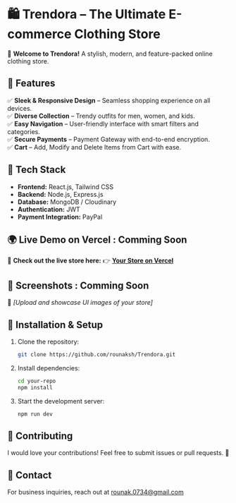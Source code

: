 # 🛍️ **Trendora** – The Ultimate E-commerce Clothing Store  

🚀 **Welcome to Trendora!** A stylish, modern, and feature-packed online clothing store.

## 🌟 **Features**  

✅ **Sleek & Responsive Design** – Seamless shopping experience on all devices.  
✅ **Diverse Collection** – Trendy outfits for men, women, and kids.  
✅ **Easy Navigation** – User-friendly interface with smart filters and categories.  
✅ **Secure Payments** – Payment Gateway with end-to-end encryption.  
✅ **Cart** – Add, Modify and Delete Items from Cart with ease.  

## 🎨 **Tech Stack**  

- **Frontend:** React.js, Tailwind CSS  
- **Backend:** Node.js, Express.js  
- **Database:** MongoDB / Cloudinary
- **Authentication:** JWT 
- **Payment Integration:** PayPal 

## 🌍 **Live Demo on Vercel**  : Comming Soon

🚀 **Check out the live store here:** 👉 [**Your Store on Vercel**](https://your-store.vercel.app)  

## 📸 **Screenshots**  : Comming Soon

🔹 *[Upload and showcase UI images of your store]*  

## 🚀 **Installation & Setup**  

1. Clone the repository:  
   ```bash
   git clone https://github.com/rounaksh/Trendora.git
   
2. Install dependencies:
   ```bash
   cd your-repo 
   npm install
   
3. Start the development server:
   ```bash
   npm run dev

## 🎯 **Contributing**

I would love your contributions! Feel free to submit issues or pull requests. 🚀

## 📩 **Contact**

For business inquiries, reach out at rounak.0734@gmail.com

